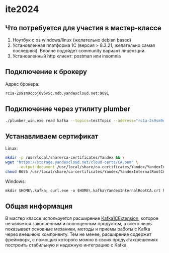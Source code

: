 # ite2024

## Что потребуется для участия в мастер-классе

1. Ноутбук с os windows/linux (желательно debian based)
2. Установленная платформа 1С (версия > 8.3.21, желательно самая последняя). Вполне подойдет community вариант лицензции. 
3. Установленный http клиент: postman или insomnia

## Подключение к брокеру

Адрес брокера: 

```bash
rc1a-2s9sm9ccoj0v6v5c.mdb.yandexcloud.net:9091
```

## Подключение через утилиту plumber

```bash
./plumber_win.exe read kafka --topics=testTopic --address="rc1a-2s9sm9ccoj0v6v5c.mdb.yandexcloud.net:9091" --continuous --use-tls --tls-skip-verify --sasl-username=ite2024  --sasl-password=ite2024TheBest
```

## Устанавливаем сертификат

Linux:

```bash
mkdir -p /usr/local/share/ca-certificates/Yandex && \
wget "https://storage.yandexcloud.net/cloud-certs/CA.pem" \
     --output-document /usr/local/share/ca-certificates/Yandex/YandexInternalRootCA.crt && \
chmod 0655 /usr/local/share/ca-certificates/Yandex/YandexInternalRootCA.crt
```

Windows:

```ps
mkdir $HOME\.kafka; curl.exe -o $HOME\.kafka\YandexInternalRootCA.crt https://storage.yandexcloud.net/cloud-certs/CA.pem
```

## Общая информация

В мастер классе используется расширение [Kafka1CExtension](https://github.com/NuclearAPK/Kafka1CExtension), которое не является законченным и полноценным продуктом, а всего лишь показывает основные механики, методы и приемы работы с Kafka через внешнюю компоненту. Тем не менее, расширение содержит фреймворк, с помощью которого можно в своих продуктах/решениях построить стабильную и надежную интеграцию с Kafka.

